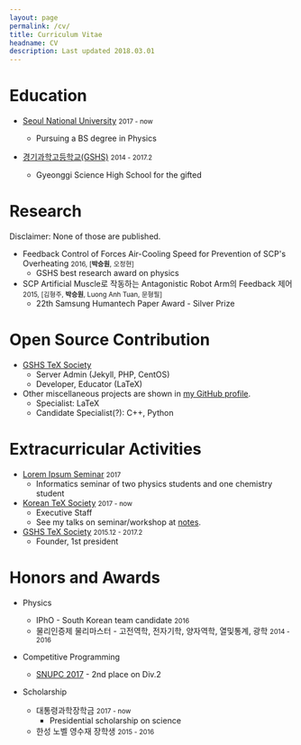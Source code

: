 ```yaml
---
layout: page
permalink: /cv/
title: Curriculum Vitae
headname: CV
description: Last updated 2018.03.01
---
```


# Education

* [Seoul National University](http://en.snu.ac.kr) <small>2017 - now</small>
  * Pursuing a BS degree in Physics

* [경기과학고등학교(GSHS)](http://www.gs.hs.kr) <small>2014 - 2017.2</small>
  *  Gyeonggi Science High School for the gifted


# Research

Disclaimer: None of those are published.​
* Feedback Control of Forces Air-Cooling Speed for Prevention of SCP's Overheating <small>2016, [**박승원**, 오정현]</small>
  * GSHS best research award on physics
* SCP Artificial Muscle로 작동하는 Antagonistic Robot Arm의 Feedback 제어 <small>2015, [김형주, **박승원**, Luong Anh Tuan, 문형필]</small>
  * 22th Samsung Humantech Paper Award - Silver Prize

# Open Source Contribution

* [GSHS TeX Society](http://latex.gs.hs.kr)
  * Server Admin (Jekyll, PHP, CentOS)
  * Developer, Educator (LaTeX)
* Other miscellaneous projects are shown in [my GitHub profile](https://github.com/seungwonpark). 
  * Specialist: LaTeX
  * Candidate Specialist(?): C++, Python

# Extracurricular Activities

* [Lorem Ipsum Seminar](https://github.com/seungwonpark/lipsum-seminar) <small>2017</small>
  * Informatics seminar of two physics students and one chemistry student
* [Korean TeX Society](http://www.ktug.org) <small>2017 - now</small>
  * Executive Staff
  * See my talks on seminar/workshop at [notes](/notes).
* [GSHS TeX Society](http://latex.gs.hs.kr) <small>2015.12 - 2017.2</small>
  * Founder, 1st president

# Honors and Awards

- Physics
  * IPhO - South Korean team candidate <small>2016</small>
  * 물리인증제 물리마스터 - 고전역학, 전자기학, 양자역학, 열및통계, 광학 <small>2014 - 2016</small>

- Competitive Programming
  * [SNUPC 2017](http://snups.snucse.org/snupc2017/) - 2nd place on Div.2

- Scholarship
  * 대통령과학장학금 <small>2017 - now</small>
    * Presidential scholarship on science
  * 한성 노벨 영수재 장학생 <small>2015 - 2016</small>
